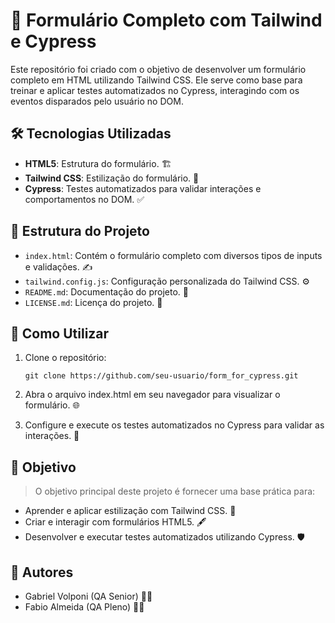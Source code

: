 # 📝 Formulário Completo com Tailwind e Cypress

Este repositório foi criado com o objetivo de desenvolver um formulário completo em HTML utilizando Tailwind CSS. Ele serve como base para treinar e aplicar testes automatizados no Cypress, interagindo com os eventos disparados pelo usuário no DOM.

## 🛠️ Tecnologias Utilizadas

- **HTML5**: Estrutura do formulário. 🏗️
- **Tailwind CSS**: Estilização do formulário. 🎨
- **Cypress**: Testes automatizados para validar interações e comportamentos no DOM. ✅

## 📂 Estrutura do Projeto

- `index.html`: Contém o formulário completo com diversos tipos de inputs e validações. ✍️
- `tailwind.config.js`: Configuração personalizada do Tailwind CSS. ⚙️
- `README.md`: Documentação do projeto. 📖
- `LICENSE.md`: Licença do projeto. 📜

## 🚀 Como Utilizar

1. Clone o repositório:
  
    `git clone https://github.com/seu-usuario/form_for_cypress.git`


2. Abra o arquivo index.html em seu navegador para visualizar o formulário. 🌐

3. Configure e execute os testes automatizados no Cypress para validar as interações. 🧪

## 🎯 Objetivo

> O objetivo principal deste projeto é fornecer uma base prática para:

* Aprender e aplicar estilização com Tailwind CSS. 🎨
* Criar e interagir com formulários HTML5. 🖋️
* Desenvolver e executar testes automatizados utilizando Cypress. 🛡️

## 👥 Autores

* Gabriel Volponi (QA Senior) 🧑‍💻
* Fabio Almeida (QA Pleno) 👨‍💻